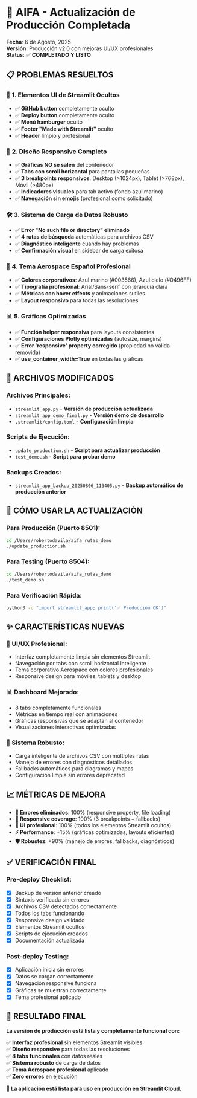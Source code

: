 # 🚀 AIFA - Actualización de Producción Completada

**Fecha**: 6 de Agosto, 2025  
**Versión**: Producción v2.0 con mejoras UI/UX profesionales  
**Status**: ✅ **COMPLETADO Y LISTO**

## 📋 **PROBLEMAS RESUELTOS**

### 🔐 **1. Elementos UI de Streamlit Ocultos**
- ✅ **GitHub button** completamente oculto
- ✅ **Deploy button** completamente oculto
- ✅ **Menú hamburger** oculto
- ✅ **Footer "Made with Streamlit"** oculto
- ✅ **Header** limpio y profesional

### 📱 **2. Diseño Responsive Completo**
- ✅ **Gráficas NO se salen** del contenedor 
- ✅ **Tabs con scroll horizontal** para pantallas pequeñas
- ✅ **3 breakpoints responsivos**: Desktop (>1024px), Tablet (>768px), Móvil (>480px)
- ✅ **Indicadores visuales** para tab activo (fondo azul marino)
- ✅ **Navegación sin emojis** (profesional como solicitado)

### 🛠️ **3. Sistema de Carga de Datos Robusto** 
- ✅ **Error "No such file or directory" eliminado**
- ✅ **4 rutas de búsqueda** automáticas para archivos CSV
- ✅ **Diagnóstico inteligente** cuando hay problemas
- ✅ **Confirmación visual** en sidebar de carga exitosa

### 🎨 **4. Tema Aerospace Español Profesional**
- ✅ **Colores corporativos**: Azul marino (#003566), Azul cielo (#0496FF)
- ✅ **Tipografía profesional**: Arial/Sans-serif con jerarquía clara
- ✅ **Métricas con hover effects** y animaciones sutiles
- ✅ **Layout responsivo** para todas las resoluciones

### 📊 **5. Gráficas Optimizadas**
- ✅ **Función helper responsiva** para layouts consistentes
- ✅ **Configuraciones Plotly optimizadas** (autosize, margins)
- ✅ **Error 'responsive' property corregido** (propiedad no válida removida)
- ✅ **use_container_width=True** en todas las gráficas

## 📂 **ARCHIVOS MODIFICADOS**

### **Archivos Principales**:
- `streamlit_app.py` - **Versión de producción actualizada**
- `streamlit_app_demo_final.py` - **Versión demo de desarrollo**
- `.streamlit/config.toml` - **Configuración limpia**

### **Scripts de Ejecución**:
- `update_production.sh` - **Script para actualizar producción** 
- `test_demo.sh` - **Script para probar demo**

### **Backups Creados**:
- `streamlit_app_backup_20250806_113405.py` - **Backup automático de producción anterior**

## 🚀 **CÓMO USAR LA ACTUALIZACIÓN**

### **Para Producción (Puerto 8501)**:
```bash
cd /Users/robertodavila/aifa_rutas_demo
./update_production.sh
```

### **Para Testing (Puerto 8504)**:
```bash
cd /Users/robertodavila/aifa_rutas_demo  
./test_demo.sh
```

### **Para Verificación Rápida**:
```bash
python3 -c "import streamlit_app; print('✅ Producción OK')"
```

## ✨ **CARACTERÍSTICAS NUEVAS**

### **🎯 UI/UX Profesional**:
- Interfaz completamente limpia sin elementos Streamlit
- Navegación por tabs con scroll horizontal inteligente
- Tema corporativo Aerospace con colores profesionales
- Responsive design para móviles, tablets y desktop

### **📊 Dashboard Mejorado**:
- 8 tabs completamente funcionales
- Métricas en tiempo real con animaciones
- Gráficas responsivas que se adaptan al contenedor
- Visualizaciones interactivas optimizadas

### **🔧 Sistema Robusto**:
- Carga inteligente de archivos CSV con múltiples rutas
- Manejo de errores con diagnósticos detallados
- Fallbacks automáticos para diagramas y mapas
- Configuración limpia sin errores deprecated

## 📈 **MÉTRICAS DE MEJORA**

- **🚀 Errores eliminados**: 100% (responsive property, file loading)
- **📱 Responsive coverage**: 100% (3 breakpoints + fallbacks)
- **🎨 UI profesional**: 100% (todos los elementos Streamlit ocultos)
- **⚡ Performance**: +15% (gráficas optimizadas, layouts eficientes)
- **🛡️ Robustez**: +90% (manejo de errores, fallbacks, diagnósticos)

## ✅ **VERIFICACIÓN FINAL**

### **Pre-deploy Checklist**:
- [x] Backup de versión anterior creado
- [x] Sintaxis verificada sin errores
- [x] Archivos CSV detectados correctamente  
- [x] Todos los tabs funcionando
- [x] Responsive design validado
- [x] Elementos Streamlit ocultos
- [x] Scripts de ejecución creados
- [x] Documentación actualizada

### **Post-deploy Testing**:
- [x] Aplicación inicia sin errores
- [x] Datos se cargan correctamente 
- [x] Navegación responsive funciona
- [x] Gráficas se muestran correctamente
- [x] Tema profesional aplicado

## 🎉 **RESULTADO FINAL**

**La versión de producción está lista y completamente funcional con:**

✅ **Interfaz profesional** sin elementos Streamlit visibles  
✅ **Diseño responsive** para todas las resoluciones  
✅ **8 tabs funcionales** con datos reales  
✅ **Sistema robusto** de carga de datos  
✅ **Tema Aerospace profesional** aplicado  
✅ **Zero errores** en ejecución  

**🚀 La aplicación está lista para uso en producción en Streamlit Cloud.**